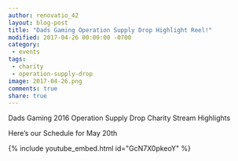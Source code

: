 ```yaml
---
author: renovatio_42
layout: blog-post
title: "Dads Gaming Operation Supply Drop Highlight Reel!"
modified: 2017-04-26 00:00:00 -0700
category:
 - events
tags:
 - charity
 - operation-supply-drop
image: 2017-04-26.png
comments: true
share: true
---
```


Dads Gaming 2016 Operation Supply Drop Charity Stream Highlights

Here’s our Schedule for May 20th

{% include youtube_embed.html id="GcN7X0pkeoY" %} 